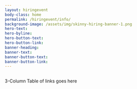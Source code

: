 ```yaml
---
layout: hiringevent
body-class: home
permalink: /hiringevent/info/
background-image: /assets/img/skinny-hiring-banner-1.png
hero-text: 
hero-byline:
hero-button-text: 
hero-button-link: 
banner-heading: 
banner-text: 
banner-button-text: 
banner-button-link: 
---
```

## 
3-Column Table of links goes here


